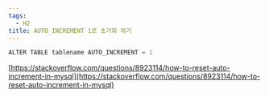 ```yaml
---
tags:
  - H2
title: AUTO_INCREMENT 1로 초기화 하기
---
```


```java
ALTER TABLE tablename AUTO_INCREMENT = 1
```

[https://stackoverflow.com/questions/8923114/how-to-reset-auto-increment-in-mysql](https://stackoverflow.com/questions/8923114/how-to-reset-auto-increment-in-mysql)
